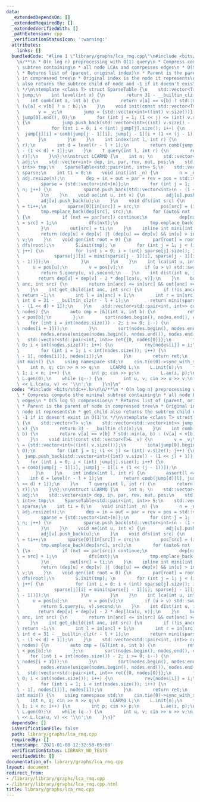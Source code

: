 ```yaml
---
data:
  _extendedDependsOn: []
  _extendedRequiredBy: []
  _extendedVerifiedWith: []
  _pathExtension: cpp
  _verificationStatusIcon: ':warning:'
  attributes:
    links: []
  bundledCode: "#line 1 \"library/graphs/lca_rmq.cpp\"\n#include <bits/stdc++.h>\n\
    \n/**\n * O(n log n) preprocessing with O(1) query\n * Compress compute sthe minimal\
    \ subtree containing\n * all node LCAs and comrpesses edges\n * O(S log S) compression\n\
    \ * Returns list of (parent, original index)\n * Parent is the parent of node\
    \ in compressed tree\n * Original index is the node it represents\n * get_child\
    \ also returns the subtree child of node and -1 if it doesn't exist in O(1)\n\
    \ */\n\ntemplate <class T> struct SparseTable {\n    std::vector<T> v;\n    std::vector<std::vector<int>>\
    \ jump;\n    int level(int x) {\n        return 31 - __builtin_clz(x);\n    }\n\
    \    int comb(int a, int b) {\n        return v[a] == v[b] ? std::min(a, b) :\
    \ (v[a] < v[b] ? a : b);\n    }\n    void init(const std::vector<T>& _v) {\n \
    \       v = _v;\n        jump = {std::vector<int>((int) v.size())};\n        iota(jump[0].begin(),\
    \ jump[0].end(), 0);\n        for (int j = 1; (1 << j) <= (int) v.size(); j++)\
    \ {\n            jump.push_back(std::vector<int>((int) v.size() - (1 << j) + 1));\n\
    \            for (int i = 0; i < (int) jump[j].size(); i++) {\n              \
    \  jump[j][i] = comb(jump[j - 1][i], jump[j - 1][i + (1 << (j - 1))]);\n     \
    \       }\n        }\n    }\n    int index(int l, int r) {\n        assert(l <=\
    \ r);\n        int d = level(r - l + 1);\n        return comb(jump[d][l], jump[d][r\
    \ - (1 << d) + 1]);\n    }\n    T query(int l, int r) {\n        return v[index(l,\
    \ r)];\n    }\n};\n\nstruct LCARMQ {\n    int n; \n    std::vector<std::vector<int>>\
    \ adj;\n    std::vector<int> dep, in, par, rev, out, pos;\n    std::vector<std::pair<int,\
    \ int>> tmp;\n    SparseTable<std::pair<int, int>> S;\n    std::vector<std::vector<int>>\
    \ sparse;\n    int ti = 0;\n    void init(int _n) {\n        n = _n;\n       \
    \ adj.resize(n);\n        dep = in = out = par = rev = pos = std::vector<int>(n);\n\
    \        sparse = {std::vector<int>(n)};\n        for (int j = 1; (1 << j) <=\
    \ n; j++) {\n            sparse.push_back(std::vector<int>(n - (1 << j) + 1));\n\
    \        }\n    }\n    void ae(int u, int v) {\n        adj[u].push_back(v);\n\
    \        adj[v].push_back(u);\n    }\n    void dfs(int src) {\n        in[src]\
    \ = ti++;\n        sparse[0][in[src]] = src;\n        pos[src] = (int) tmp.size();\n\
    \        tmp.emplace_back(dep[src], src);\n        for (auto& nxt : adj[src])\
    \ {\n            if (nxt == par[src]) continue;\n            dep[nxt] = dep[par[nxt]\
    \ = src] + 1;\n            dfs(nxt);\n            tmp.emplace_back(dep[src], src);\n\
    \        }\n        out[src] = ti;\n    }\n    inline int mini(int u, int v) {\n\
    \        return (dep[u] < dep[v] || (dep[u] == dep[v] && in[u] > in[v])) ? u :\
    \ v;\n    }\n    void gen(int root = 0) {\n        par[root] = root;\n       \
    \ dfs(root);\n        S.init(tmp); \n        for (int j = 1; j < (int) sparse.size();\
    \ j++) {\n            for (int i = 0; i < (int) sparse[j].size(); i++) {\n   \
    \             sparse[j][i] = mini(sparse[j - 1][i], sparse[j - 1][i + (1 << (j\
    \ - 1))]);\n            }\n        }\n    }\n    int lca(int u, int v) {\n   \
    \     u = pos[u];\n        v = pos[v];\n        if (u > v) std::swap(u, v);\n\
    \        return S.query(u, v).second;\n    }\n    int dist(int u, int v) {\n \
    \       return dep[u] + dep[v] - 2 * dep[lca(u, v)];\n    }\n    bool is_ancestor(int\
    \ anc, int src) {\n        return in[anc] <= in[src] && out[anc] >= out[src];\n\
    \    }\n    int get_child(int anc, int src) {\n        if (!is_ancestor(anc, src))\
    \ return -1;\n        int l = in[anc] + 1;\n        int r = in[src];\n       \
    \ int d = 31 - __builtin_clz(r - l + 1);\n        return mini(sparse[d][l], sparse[d][r\
    \ - (1 << d) + 1]);\n    }\n    std::vector<std::pair<int, int>> compress(std::vector<int>\
    \ nodes) {\n        auto cmp = [&](int a, int b) {\n            return pos[a]\
    \ < pos[b];\n        };\n        sort(nodes.begin(), nodes.end(), cmp);\n    \
    \    for (int i = int(nodes.size()) - 2; i >= 0; i--) {\n            nodes.push_back(lca(nodes[i],\
    \ nodes[i + 1]));\n        }\n        sort(nodes.begin(), nodes.end(), cmp);\n\
    \        nodes.erase(unique(nodes.begin(), nodes.end()), nodes.end());\n     \
    \   std::vector<std::pair<int, int>> ret{{0, nodes[0]}};\n        for (int i =\
    \ 0; i < int(nodes.size()); i++) {\n            rev[nodes[i]] = i;\n        }\n\
    \        for (int i = 1; i < int(nodes.size()); i++) {\n            ret.emplace_back(rev[lca(nodes[i\
    \ - 1], nodes[i])], nodes[i]);\n        }\n        return ret;\n    }\n};\n\n\
    int main() {\n    using namespace std;\n    cin.tie(0)->sync_with_stdio(0);\n\
    \    int n, q; cin >> n >> q;\n    LCARMQ L;\n    L.init(n);\n    for (int i =\
    \ 1; i < n; i++) {\n        int p; cin >> p;\n        L.ae(i, p);\n    }\n   \
    \ L.gen(0);\n    while (q--) {\n        int u, v; cin >> u >> v;\n        cout\
    \ << L.lca(u, v) << '\\n';\n    }\n}\n"
  code: "#include <bits/stdc++.h>\n\n/**\n * O(n log n) preprocessing with O(1) query\n\
    \ * Compress compute sthe minimal subtree containing\n * all node LCAs and comrpesses\
    \ edges\n * O(S log S) compression\n * Returns list of (parent, original index)\n\
    \ * Parent is the parent of node in compressed tree\n * Original index is the\
    \ node it represents\n * get_child also returns the subtree child of node and\
    \ -1 if it doesn't exist in O(1)\n */\n\ntemplate <class T> struct SparseTable\
    \ {\n    std::vector<T> v;\n    std::vector<std::vector<int>> jump;\n    int level(int\
    \ x) {\n        return 31 - __builtin_clz(x);\n    }\n    int comb(int a, int\
    \ b) {\n        return v[a] == v[b] ? std::min(a, b) : (v[a] < v[b] ? a : b);\n\
    \    }\n    void init(const std::vector<T>& _v) {\n        v = _v;\n        jump\
    \ = {std::vector<int>((int) v.size())};\n        iota(jump[0].begin(), jump[0].end(),\
    \ 0);\n        for (int j = 1; (1 << j) <= (int) v.size(); j++) {\n          \
    \  jump.push_back(std::vector<int>((int) v.size() - (1 << j) + 1));\n        \
    \    for (int i = 0; i < (int) jump[j].size(); i++) {\n                jump[j][i]\
    \ = comb(jump[j - 1][i], jump[j - 1][i + (1 << (j - 1))]);\n            }\n  \
    \      }\n    }\n    int index(int l, int r) {\n        assert(l <= r);\n    \
    \    int d = level(r - l + 1);\n        return comb(jump[d][l], jump[d][r - (1\
    \ << d) + 1]);\n    }\n    T query(int l, int r) {\n        return v[index(l,\
    \ r)];\n    }\n};\n\nstruct LCARMQ {\n    int n; \n    std::vector<std::vector<int>>\
    \ adj;\n    std::vector<int> dep, in, par, rev, out, pos;\n    std::vector<std::pair<int,\
    \ int>> tmp;\n    SparseTable<std::pair<int, int>> S;\n    std::vector<std::vector<int>>\
    \ sparse;\n    int ti = 0;\n    void init(int _n) {\n        n = _n;\n       \
    \ adj.resize(n);\n        dep = in = out = par = rev = pos = std::vector<int>(n);\n\
    \        sparse = {std::vector<int>(n)};\n        for (int j = 1; (1 << j) <=\
    \ n; j++) {\n            sparse.push_back(std::vector<int>(n - (1 << j) + 1));\n\
    \        }\n    }\n    void ae(int u, int v) {\n        adj[u].push_back(v);\n\
    \        adj[v].push_back(u);\n    }\n    void dfs(int src) {\n        in[src]\
    \ = ti++;\n        sparse[0][in[src]] = src;\n        pos[src] = (int) tmp.size();\n\
    \        tmp.emplace_back(dep[src], src);\n        for (auto& nxt : adj[src])\
    \ {\n            if (nxt == par[src]) continue;\n            dep[nxt] = dep[par[nxt]\
    \ = src] + 1;\n            dfs(nxt);\n            tmp.emplace_back(dep[src], src);\n\
    \        }\n        out[src] = ti;\n    }\n    inline int mini(int u, int v) {\n\
    \        return (dep[u] < dep[v] || (dep[u] == dep[v] && in[u] > in[v])) ? u :\
    \ v;\n    }\n    void gen(int root = 0) {\n        par[root] = root;\n       \
    \ dfs(root);\n        S.init(tmp); \n        for (int j = 1; j < (int) sparse.size();\
    \ j++) {\n            for (int i = 0; i < (int) sparse[j].size(); i++) {\n   \
    \             sparse[j][i] = mini(sparse[j - 1][i], sparse[j - 1][i + (1 << (j\
    \ - 1))]);\n            }\n        }\n    }\n    int lca(int u, int v) {\n   \
    \     u = pos[u];\n        v = pos[v];\n        if (u > v) std::swap(u, v);\n\
    \        return S.query(u, v).second;\n    }\n    int dist(int u, int v) {\n \
    \       return dep[u] + dep[v] - 2 * dep[lca(u, v)];\n    }\n    bool is_ancestor(int\
    \ anc, int src) {\n        return in[anc] <= in[src] && out[anc] >= out[src];\n\
    \    }\n    int get_child(int anc, int src) {\n        if (!is_ancestor(anc, src))\
    \ return -1;\n        int l = in[anc] + 1;\n        int r = in[src];\n       \
    \ int d = 31 - __builtin_clz(r - l + 1);\n        return mini(sparse[d][l], sparse[d][r\
    \ - (1 << d) + 1]);\n    }\n    std::vector<std::pair<int, int>> compress(std::vector<int>\
    \ nodes) {\n        auto cmp = [&](int a, int b) {\n            return pos[a]\
    \ < pos[b];\n        };\n        sort(nodes.begin(), nodes.end(), cmp);\n    \
    \    for (int i = int(nodes.size()) - 2; i >= 0; i--) {\n            nodes.push_back(lca(nodes[i],\
    \ nodes[i + 1]));\n        }\n        sort(nodes.begin(), nodes.end(), cmp);\n\
    \        nodes.erase(unique(nodes.begin(), nodes.end()), nodes.end());\n     \
    \   std::vector<std::pair<int, int>> ret{{0, nodes[0]}};\n        for (int i =\
    \ 0; i < int(nodes.size()); i++) {\n            rev[nodes[i]] = i;\n        }\n\
    \        for (int i = 1; i < int(nodes.size()); i++) {\n            ret.emplace_back(rev[lca(nodes[i\
    \ - 1], nodes[i])], nodes[i]);\n        }\n        return ret;\n    }\n};\n\n\
    int main() {\n    using namespace std;\n    cin.tie(0)->sync_with_stdio(0);\n\
    \    int n, q; cin >> n >> q;\n    LCARMQ L;\n    L.init(n);\n    for (int i =\
    \ 1; i < n; i++) {\n        int p; cin >> p;\n        L.ae(i, p);\n    }\n   \
    \ L.gen(0);\n    while (q--) {\n        int u, v; cin >> u >> v;\n        cout\
    \ << L.lca(u, v) << '\\n';\n    }\n}"
  dependsOn: []
  isVerificationFile: false
  path: library/graphs/lca_rmq.cpp
  requiredBy: []
  timestamp: '2021-01-08 12:32:50-05:00'
  verificationStatus: LIBRARY_NO_TESTS
  verifiedWith: []
documentation_of: library/graphs/lca_rmq.cpp
layout: document
redirect_from:
- /library/library/graphs/lca_rmq.cpp
- /library/library/graphs/lca_rmq.cpp.html
title: library/graphs/lca_rmq.cpp
---
```

